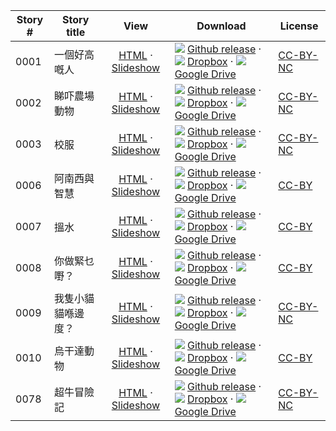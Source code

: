 Story #  | Story title | View | Download | License
-------- | -----------  |:-------:| ---------------- | -------
0001 | 一個好高嘅人 | [HTML](https://global-asp.github.io/stories/yue/0001_一個好高嘅人.html) · [Slideshow](https://global-asp.github.io/stories/yue/0001_一個好高嘅人_slides.html) | ![](https://cloud.githubusercontent.com/assets/9295750/9483128/0e089e5e-4b51-11e5-98ca-6da5cef156a7.png) [Github release](https://github.com/global-asp/global-asp/releases/download/v1.0/yue.zip) · ![](https://avatars0.githubusercontent.com/u/559357?v=3&s=24) [Dropbox](https://www.dropbox.com/s/wb7smewm55zy51g/yue.zip) · ![](https://cloud.githubusercontent.com/assets/9295750/9473522/1d6fdde4-4b10-11e5-98f5-aa6c6b04a08e.png) [Google Drive](https://drive.google.com/file/d/0B59ZADK9EsbsOVo0LWxvbWJvZE0/view?usp=sharing) | [CC-BY-NC](http://creativecommons.org/licenses/by-nc/3.0/)
0002 | 睇吓農場動物 | [HTML](https://global-asp.github.io/stories/yue/0002_睇吓農場動物.html) · [Slideshow](https://global-asp.github.io/stories/yue/0002_睇吓農場動物_slides.html) | ![](https://cloud.githubusercontent.com/assets/9295750/9483128/0e089e5e-4b51-11e5-98ca-6da5cef156a7.png) [Github release](https://github.com/global-asp/global-asp/releases/download/v1.0/yue.zip) · ![](https://avatars0.githubusercontent.com/u/559357?v=3&s=24) [Dropbox](https://www.dropbox.com/s/wb7smewm55zy51g/yue.zip) · ![](https://cloud.githubusercontent.com/assets/9295750/9473522/1d6fdde4-4b10-11e5-98f5-aa6c6b04a08e.png) [Google Drive](https://drive.google.com/file/d/0B59ZADK9EsbsOVo0LWxvbWJvZE0/view?usp=sharing) | [CC-BY-NC](http://creativecommons.org/licenses/by-nc/3.0/)
0003 | 校服 | [HTML](https://global-asp.github.io/stories/yue/0003_校服.html) · [Slideshow](https://global-asp.github.io/stories/yue/0003_校服_slides.html) | ![](https://cloud.githubusercontent.com/assets/9295750/9483128/0e089e5e-4b51-11e5-98ca-6da5cef156a7.png) [Github release](https://github.com/global-asp/global-asp/releases/download/v1.0/yue.zip) · ![](https://avatars0.githubusercontent.com/u/559357?v=3&s=24) [Dropbox](https://www.dropbox.com/s/wb7smewm55zy51g/yue.zip) · ![](https://cloud.githubusercontent.com/assets/9295750/9473522/1d6fdde4-4b10-11e5-98f5-aa6c6b04a08e.png) [Google Drive](https://drive.google.com/file/d/0B59ZADK9EsbsOVo0LWxvbWJvZE0/view?usp=sharing) | [CC-BY-NC](http://creativecommons.org/licenses/by-nc/3.0/)
0006 | 阿南西與智慧 | [HTML](https://global-asp.github.io/stories/yue/0006_阿南西與智慧.html) · [Slideshow](https://global-asp.github.io/stories/yue/0006_阿南西與智慧_slides.html) | ![](https://cloud.githubusercontent.com/assets/9295750/9483128/0e089e5e-4b51-11e5-98ca-6da5cef156a7.png) [Github release](https://github.com/global-asp/global-asp/releases/download/v1.0/yue.zip) · ![](https://avatars0.githubusercontent.com/u/559357?v=3&s=24) [Dropbox](https://www.dropbox.com/s/wb7smewm55zy51g/yue.zip) · ![](https://cloud.githubusercontent.com/assets/9295750/9473522/1d6fdde4-4b10-11e5-98f5-aa6c6b04a08e.png) [Google Drive](https://drive.google.com/file/d/0B59ZADK9EsbsOVo0LWxvbWJvZE0/view?usp=sharing) | [CC-BY](https://creativecommons.org/licenses/by/3.0/)
0007 | 搵水 | [HTML](https://global-asp.github.io/stories/yue/0007_搵水.html) · [Slideshow](https://global-asp.github.io/stories/yue/0007_搵水_slides.html) | ![](https://cloud.githubusercontent.com/assets/9295750/9483128/0e089e5e-4b51-11e5-98ca-6da5cef156a7.png) [Github release](https://github.com/global-asp/global-asp/releases/download/v1.0/yue.zip) · ![](https://avatars0.githubusercontent.com/u/559357?v=3&s=24) [Dropbox](https://www.dropbox.com/s/wb7smewm55zy51g/yue.zip) · ![](https://cloud.githubusercontent.com/assets/9295750/9473522/1d6fdde4-4b10-11e5-98f5-aa6c6b04a08e.png) [Google Drive](https://drive.google.com/file/d/0B59ZADK9EsbsOVo0LWxvbWJvZE0/view?usp=sharing) | [CC-BY](https://creativecommons.org/licenses/by/3.0/)
0008 | 你做緊乜嘢？ | [HTML](https://global-asp.github.io/stories/yue/0008_你做緊乜嘢.html) · [Slideshow](https://global-asp.github.io/stories/yue/0008_你做緊乜嘢_slides.html) | ![](https://cloud.githubusercontent.com/assets/9295750/9483128/0e089e5e-4b51-11e5-98ca-6da5cef156a7.png) [Github release](https://github.com/global-asp/global-asp/releases/download/v1.0/yue.zip) · ![](https://avatars0.githubusercontent.com/u/559357?v=3&s=24) [Dropbox](https://www.dropbox.com/s/wb7smewm55zy51g/yue.zip) · ![](https://cloud.githubusercontent.com/assets/9295750/9473522/1d6fdde4-4b10-11e5-98f5-aa6c6b04a08e.png) [Google Drive](https://drive.google.com/file/d/0B59ZADK9EsbsOVo0LWxvbWJvZE0/view?usp=sharing) | [CC-BY](https://creativecommons.org/licenses/by/3.0/)
0009 | 我隻小貓貓喺邊度？ | [HTML](https://global-asp.github.io/stories/yue/0009_我隻小貓貓喺邊度.html) · [Slideshow](https://global-asp.github.io/stories/yue/0009_我隻小貓貓喺邊度_slides.html) | ![](https://cloud.githubusercontent.com/assets/9295750/9483128/0e089e5e-4b51-11e5-98ca-6da5cef156a7.png) [Github release](https://github.com/global-asp/global-asp/releases/download/v1.0/yue.zip) · ![](https://avatars0.githubusercontent.com/u/559357?v=3&s=24) [Dropbox](https://www.dropbox.com/s/wb7smewm55zy51g/yue.zip) · ![](https://cloud.githubusercontent.com/assets/9295750/9473522/1d6fdde4-4b10-11e5-98f5-aa6c6b04a08e.png) [Google Drive](https://drive.google.com/file/d/0B59ZADK9EsbsOVo0LWxvbWJvZE0/view?usp=sharing) | [CC-BY-NC](http://creativecommons.org/licenses/by-nc/3.0/)
0010 | 烏干達動物 | [HTML](https://global-asp.github.io/stories/yue/0010_烏干達動物.html) · [Slideshow](https://global-asp.github.io/stories/yue/0010_烏干達動物_slides.html) | ![](https://cloud.githubusercontent.com/assets/9295750/9483128/0e089e5e-4b51-11e5-98ca-6da5cef156a7.png) [Github release](https://github.com/global-asp/global-asp/releases/download/v1.0/yue.zip) · ![](https://avatars0.githubusercontent.com/u/559357?v=3&s=24) [Dropbox](https://www.dropbox.com/s/wb7smewm55zy51g/yue.zip) · ![](https://cloud.githubusercontent.com/assets/9295750/9473522/1d6fdde4-4b10-11e5-98f5-aa6c6b04a08e.png) [Google Drive](https://drive.google.com/file/d/0B59ZADK9EsbsOVo0LWxvbWJvZE0/view?usp=sharing) | [CC-BY](https://creativecommons.org/licenses/by/3.0/)
0078 | 超牛冒險記 | [HTML](https://global-asp.github.io/stories/yue/0078_超牛冒險記.html) · [Slideshow](https://global-asp.github.io/stories/yue/0078_超牛冒險記_slides.html) | ![](https://cloud.githubusercontent.com/assets/9295750/9483128/0e089e5e-4b51-11e5-98ca-6da5cef156a7.png) [Github release](https://github.com/global-asp/global-asp/releases/download/v1.0/yue.zip) · ![](https://avatars0.githubusercontent.com/u/559357?v=3&s=24) [Dropbox](https://www.dropbox.com/s/wb7smewm55zy51g/yue.zip) · ![](https://cloud.githubusercontent.com/assets/9295750/9473522/1d6fdde4-4b10-11e5-98f5-aa6c6b04a08e.png) [Google Drive](https://drive.google.com/file/d/0B59ZADK9EsbsOVo0LWxvbWJvZE0/view?usp=sharing) | [CC-BY-NC](http://creativecommons.org/licenses/by-nc/3.0/)
